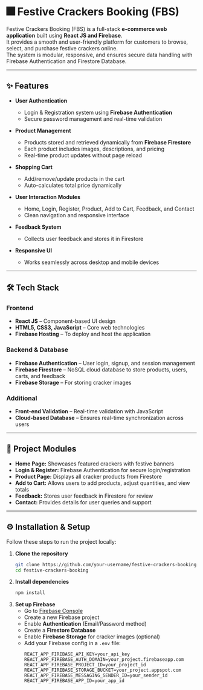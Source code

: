 # 🎆 Festive Crackers Booking (FBS)

Festive Crackers Booking (FBS) is a full-stack **e-commerce web application** built using **React JS and Firebase**.  
It provides a smooth and user-friendly platform for customers to browse, select, and purchase festive crackers online.  
The system is modular, responsive, and ensures secure data handling with Firebase Authentication and Firestore Database.  

---

## ✨ Features

- **User Authentication**
  - Login & Registration system using **Firebase Authentication**
  - Secure password management and real-time validation

- **Product Management**
  - Products stored and retrieved dynamically from **Firebase Firestore**
  - Each product includes images, descriptions, and pricing
  - Real-time product updates without page reload

- **Shopping Cart**
  - Add/remove/update products in the cart
  - Auto-calculates total price dynamically

- **User Interaction Modules**
  - Home, Login, Register, Product, Add to Cart, Feedback, and Contact
  - Clean navigation and responsive interface

- **Feedback System**
  - Collects user feedback and stores it in Firestore

- **Responsive UI**
  - Works seamlessly across desktop and mobile devices

---

## 🛠️ Tech Stack

### Frontend
- **React JS** – Component-based UI design
- **HTML5, CSS3, JavaScript** – Core web technologies
- **Firebase Hosting** – To deploy and host the application

### Backend & Database
- **Firebase Authentication** – User login, signup, and session management
- **Firebase Firestore** – NoSQL cloud database to store products, users, carts, and feedback
- **Firebase Storage** – For storing cracker images

### Additional
- **Front-end Validation** – Real-time validation with JavaScript
- **Cloud-based Database** – Ensures real-time synchronization across users

---

## 📂 Project Modules

- **Home Page:** Showcases featured crackers with festive banners  
- **Login & Register:** Firebase Authentication for secure login/registration  
- **Product Page:** Displays all cracker products from Firestore  
- **Add to Cart:** Allows users to add products, adjust quantities, and view totals  
- **Feedback:** Stores user feedback in Firestore for review  
- **Contact:** Provides details for user queries and support  

---

## ⚙️ Installation & Setup

Follow these steps to run the project locally:

1. **Clone the repository**
   ```bash
   git clone https://github.com/your-username/festive-crackers-booking.git
   cd festive-crackers-booking
2. **Install dependencies**
   ```bash
   npm install
3. **Set up Firebase**
   - Go to [Firebase Console](https://console.firebase.google.com/)
   - Create a new Firebase project
   - Enable **Authentication** (Email/Password method)
   - Create a **Firestore Database**
   - Enable **Firebase Storage** for cracker images (optional)
   - Add your Firebase config in a `.env` file:
     ```env
     REACT_APP_FIREBASE_API_KEY=your_api_key
     REACT_APP_FIREBASE_AUTH_DOMAIN=your_project.firebaseapp.com
     REACT_APP_FIREBASE_PROJECT_ID=your_project_id
     REACT_APP_FIREBASE_STORAGE_BUCKET=your_project.appspot.com
     REACT_APP_FIREBASE_MESSAGING_SENDER_ID=your_sender_id
     REACT_APP_FIREBASE_APP_ID=your_app_id
     ```
